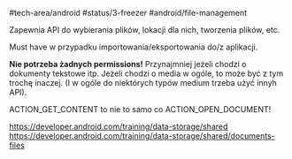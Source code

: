 #tech-area/android 
#status/3-freezer 
#android/file-management 

Zapewnia API do wybierania plików, lokacji dla nich, tworzenia plików, etc.

Must have w przypadku importowania/eksportowania do/z aplikacji. 

**Nie potrzeba żadnych permissions!** Przynajmniej jeżeli chodzi o dokumenty tekstowe itp. Jeżeli chodzi o media w ogóle, to może być z tym trochę inaczej. (I w ogóle do niektórych typów medium trzeba użyć innyh API).


ACTION_GET_CONTENT to nie to samo co ACTION_OPEN_DOCUMENT!

https://developer.android.com/training/data-storage/shared
https://developer.android.com/training/data-storage/shared/documents-files
